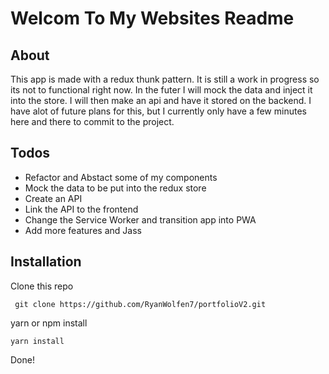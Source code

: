 # Welcom To My Websites Readme

## About

This app is made with a redux thunk pattern. It is still a work in progress so its not to functional right now. In the futer I will mock the data and inject it into the store. I will then make an api and have it stored on the backend. I have alot of future plans for this, but I currently only have a few minutes here and there to commit to the project.

## Todos
- Refactor and Abstact some of my components
- Mock the data to be put into the redux store
- Create an API
- Link the API to the frontend
- Change the Service Worker and transition app into PWA
- Add more features and Jass

## Installation

Clone this repo 

```
 git clone https://github.com/RyanWolfen7/portfolioV2.git
```
yarn or npm install

```
yarn install
```

Done!
